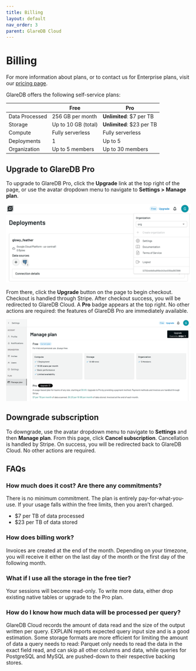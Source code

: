 ```yaml
---
title: Billing
layout: default
nav_order: 3
parent: GlareDB Cloud
---
```


# Billing   

For more information about plans, or to contact us for Enterprise plans, visit
our [pricing page].

GlareDB offers the following self-service plans:

|                | Free                | Pro                       |
| -------------- | ------------------- | ------------------------- |
| Data Processed | 256 GB per month    | **Unlimited**: $7 per TB  |
| Storage        | Up to 10 GB (total) | **Unlimited**: $23 per TB |
| Compute        | Fully serverless    | Fully serverless          |
| Deployments    | 1                   | Up to 5                   |
| Organization   | Up to 5 members     | Up to 30 members          |

## Upgrade to GlareDB Pro

To upgrade to GlareDB Pro, click the **Upgrade** link at the top right of the
page, or use the avatar dropdown menu to navigate to **Settings > Manage plan**.

![upgrade]

From there, click the **Upgrade** button on the page to begin checkout. Checkout
is handled through Stripe. After checkout success, you will be redirected to
GlareDB Cloud. A **Pro** badge appears at the top right. No other actions are
required: the features of GlareDB Pro are immediately available.

![manage]

## Downgrade subscription

To downgrade, use the avatar dropdown menu to navigate to **Settings** and then
**Manage plan**. From this page, click **Cancel subscription**. Cancellation is
handled by Stripe. On success, you will be redirected back to GlareDB Cloud. No
other actions are required.

## FAQs

### How much does it cost? Are there any commitments?

There is no minimum commitment. The plan is entirely pay-for-what-you-use. If
your usage falls within the free limits, then you aren’t charged.

- $7 per TB of data processed
- $23 per TB of data stored

### How does billing work?

Invoices are created at the end of the month. Depending on your timezone, you
will receive it either on the last day of the month or the first day of the
following month.

### What if I use all the storage in the free tier?

Your sessions will become read-only. To write more data, either drop existing
native tables or upgrade to the Pro plan.

### How do I know how much data will be processed per query?

GlareDB Cloud records the amount of data read and the size of the output written
per query. EXPLAIN reports expected query input size and is a good estimation.
Some storage formats are more efficient for limiting the amount of data a query
needs to read: Parquet only needs to read the data in the exact field read, and
can skip all other columns and data, while queries for PostgreSQL and MySQL are
pushed-down to their respective backing stores.

[pricing page]: https://glaredb.com/pricing
[upgrade]: /assets/images/cloud/billing/upgrade.png
[manage]: /assets/images/cloud/billing/manage-plan.png
